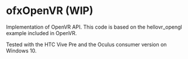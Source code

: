 ofxOpenVR (WIP)
====================

Implementation of OpenVR API. This code is based on the hellovr_opengl example included in OpenVR.

Tested with the HTC Vive Pre and the Oculus consumer version on Windows 10.
